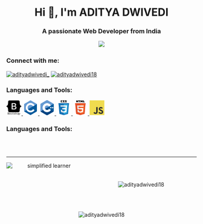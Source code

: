 <h1 align="center">Hi 👋, I'm ADITYA DWIVEDI</h1>
<h3 align="center">A passionate Web Developer from India</h3>

<p align="center"> <img src="https://user-images.githubusercontent.com/69011963…37184767-79a13ec7-1bb3-4341-a6da-3a149c9c159a.gif"> </p>

<h3 align="left">Connect with me:</h3>
<p align="left">
<a href="https://twitter.com/adityadwivedi_" target="blank"><img align="center" src="https://raw.githubusercontent.com/rahuldkjain/github-profile-readme-generator/master/src/images/icons/Social/twitter.svg" alt="adityadwivedi_" height="30" width="40" /></a>
<a href="https://linkedin.com/in/adityadwivedi18" target="blank"><img align="center" src="https://raw.githubusercontent.com/rahuldkjain/github-profile-readme-generator/master/src/images/icons/Social/linked-in-alt.svg" alt="adityadwivedi18" height="30" width="40" /></a>
</p>

<h3 align="left">Languages and Tools:</h3>
<p align="left"> <a href="https://getbootstrap.com" target="_blank" rel="noreferrer"> <img src="https://raw.githubusercontent.com/devicons/devicon/master/icons/bootstrap/bootstrap-plain-wordmark.svg" alt="bootstrap" width="40" height="40"/> </a> <a href="https://www.cprogramming.com/" target="_blank" rel="noreferrer"> <img src="https://raw.githubusercontent.com/devicons/devicon/master/icons/c/c-original.svg" alt="c" width="40" height="40"/> </a> <a href="https://www.w3schools.com/cpp/" target="_blank" rel="noreferrer"> <img src="https://raw.githubusercontent.com/devicons/devicon/master/icons/cplusplus/cplusplus-original.svg" alt="cplusplus" width="40" height="40"/> </a> <a href="https://www.w3schools.com/css/" target="_blank" rel="noreferrer"> <img src="https://raw.githubusercontent.com/devicons/devicon/master/icons/css3/css3-original-wordmark.svg" alt="css3" width="40" height="40"/> </a> <a href="https://www.w3.org/html/" target="_blank" rel="noreferrer"> <img src="https://raw.githubusercontent.com/devicons/devicon/master/icons/html5/html5-original-wordmark.svg" alt="html5" width="40" height="40"/> </a> <a href="https://developer.mozilla.org/en-US/docs/Web/JavaScript" target="_blank" rel="noreferrer"> <img src="https://raw.githubusercontent.com/devicons/devicon/master/icons/javascript/javascript-original.svg" alt="javascript" width="40" height="40"/> </a> </p><h3 align="left">Languages and Tools:</h3> <br><br>
<hr>
<p align="center">
<p align="center"><a href="https://www.buymeacoffee.com/simplified"> <img align="left" src="https://cdn.buymeacoffee.com/buttons/v2/default-yellow.png" height="50" width="210" alt="simplified learner" /></a></p><br><br>

<p align="center"><img align="center" src="https://github-readme-stats.vercel.app/api/top-langs?username=adityadwivedi18&show_icons=true&locale=en&layout=compact" alt="adityadwivedi18" /></p><br><br>

<p align="center"><img align="center" src="https://github-readme-streak-stats.herokuapp.com/?user=adityadwivedi18&" alt="adityadwivedi18" /></p>
</p>
